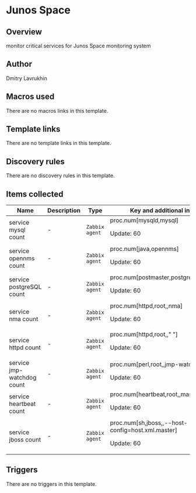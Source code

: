 # Junos Space

## Overview

monitor critical services for Junos Space monitoring system



## Author

Dmitry Lavrukhin

## Macros used

There are no macros links in this template.

## Template links

There are no template links in this template.

## Discovery rules

There are no discovery rules in this template.

## Items collected

|Name|Description|Type|Key and additional info|
|----|-----------|----|----|
|service mysql count|<p>-</p>|`Zabbix agent`|proc.num[mysqld,mysql]<p>Update: 60</p>|
|service opennms count|<p>-</p>|`Zabbix agent`|proc.num[java,opennms]<p>Update: 60</p>|
|service postgreSQL count|<p>-</p>|`Zabbix agent`|proc.num[postmaster,postgres,,pgsql]<p>Update: 60</p>|
|service nma count|<p>-</p>|`Zabbix agent`|proc.num[httpd,root,,nma]<p>Update: 60</p>|
|service httpd count|<p>-</p>|`Zabbix agent`|proc.num[httpd,root,," "]<p>Update: 60</p>|
|service jmp-watchdog count|<p>-</p>|`Zabbix agent`|proc.num[perl,root,,jmp-watchdog]<p>Update: 60</p>|
|service heartbeat count|<p>-</p>|`Zabbix agent`|proc.num[heartbeat,root,,master]<p>Update: 60</p>|
|service jboss count|<p>-</p>|`Zabbix agent`|proc.num[sh,jboss,,--host-config=host.xml.master]<p>Update: 60</p>|
## Triggers

There are no triggers in this template.

